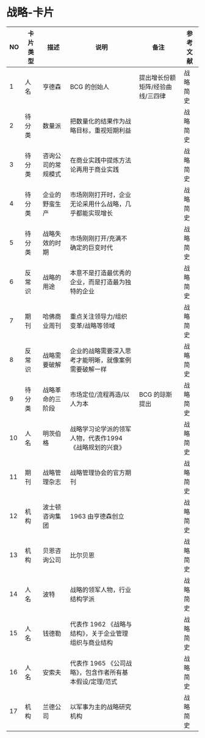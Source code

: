 # 战略-卡片



NO | 卡片类型 | 描述 | 说明 | 备注 | 参考文献
-- | -- | -- | -- | -- | --
1 | 人名 | 亨德森 | BCG 的创始人 | 提出增长份额矩阵/经验曲线/三四律 | 战略简史
2 | 待分类 | 数量派 | 把数量化的结果作为战略目标，重视短期利益 |   | 战略简史
3 | 待分类 | 咨询公司的常规模式 | 在商业实践中提炼方法论再用于商业实践 |   | 战略简史
4 | 待分类 | 企业的野蛮生产 | 市场刚刚打开时，企业无论采用什么战略，几乎都能实现增长 |   | 战略简史
5 | 待分类 | 战略失效的时期 | 市场刚刚打开/充满不确定的巨变时代 |   | 战略简史
6 | 反常识 | 战略的用途 | 本意不是打造最优秀的企业，而是打造最为独特的企业 |   | 战略简史
7 | 期刊 | 哈佛商业周刊 | 重点关注领导力/组织变革/战略等领域 |   | 战略简史
8 | 反常识 | 战略需要破解 | 企业的战略需要深入思考才能明晰，就像案例需要破解一样 |   | 战略简史
9 | 待分类 | 战略革命的三阶段 | 市场定位/流程再造/以人为本 | BCG 的琼斯提出 | 战略简史
10 | 人名 | 明茨伯格 | 战略学习论学派的领军人物，代表作1994《战略规划的兴衰》 |   | 战略简史
11 | 期刊 | 战略管理杂志 | 战略管理协会的官方期刊 |   | 战略简史
12 | 机构 | 波士顿咨询集团 | 1963 由亨德森创立 |   | 战略简史
13 | 机构 | 贝恩咨询公司 | 比尔贝恩 |   | 战略简史
14 | 人名 | 波特 | 战略的领军人物，行业结构学派 |   | 战略简史
15 | 人名 | 钱德勒 | 代表作 1962 《战略与结构》，关于企业管理组织与商业结构 |   | 战略简史
16 | 人名 | 安索夫 | 代表作 1965 《公司战略》，包含作者所有基本假设/定理/范式 |   | 战略简史
17 | 机构 | 兰德公司 | 以军事为主的战略研究机构 |   | 战略简史



